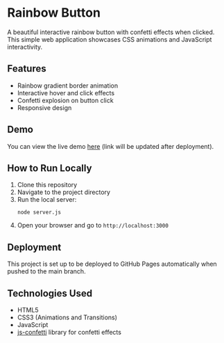 # Rainbow Button

A beautiful interactive rainbow button with confetti effects when clicked. This simple web application showcases CSS animations and JavaScript interactivity.

## Features

- Rainbow gradient border animation
- Interactive hover and click effects
- Confetti explosion on button click
- Responsive design

## Demo

You can view the live demo [here](#) (link will be updated after deployment).

## How to Run Locally

1. Clone this repository
2. Navigate to the project directory
3. Run the local server:
   ```
   node server.js
   ```
4. Open your browser and go to `http://localhost:3000`

## Deployment

This project is set up to be deployed to GitHub Pages automatically when pushed to the main branch.

## Technologies Used

- HTML5
- CSS3 (Animations and Transitions)
- JavaScript
- [js-confetti](https://github.com/loonywizard/js-confetti) library for confetti effects

